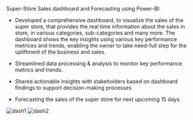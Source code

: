 
Super-Store Sales dashboard and Forecasting using Power-BI:

* Developed a comprehensive dashboard, to visualize the sales of the super store, that provides the real time information about the sales in store, in various categories, sub-categories and many more. The dashboard shows the key insights using various key performance metrices and trends, enabling the owner to take need-full step for the upliftment of the business and sales.

* Streamlined data processing & analysis to monitor key performance metrics and trends.

* Shared actionable insights with stakeholders based on dashboard findings to support decision-making processes

* Forecasting the sales of the super store for next upcoming 15 days.

  
![dash1](https://github.com/Bytecode-Magnum/SuperStore-Sales-Dashboard-and-Forecast/assets/99680514/07106e3a-b6df-463f-b551-b7cc70cfc8cd)
![dash2](https://github.com/Bytecode-Magnum/SuperStore-Sales-Dashboard-and-Forecast/assets/99680514/4233d326-591f-4a67-97f7-4349f2a9e562)
